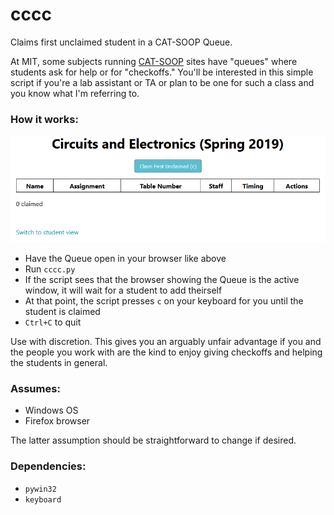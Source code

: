 # cccc

Claims first unclaimed student in a CAT-SOOP Queue.

At MIT, some subjects running [CAT-SOOP](https://catsoop.mit.edu/website) sites have "queues" where students ask for help or for "checkoffs." You'll be interested in this simple script if you're a lab assistant or TA or plan to be one for such a class and you know what I'm referring to.

### How it works:

![Empty Queue](queue.png)

* Have the Queue open in your browser like above
* Run `cccc.py`
* If the script sees that the browser showing the Queue is the active window, it will wait for a student to add theirself
* At that point, the script presses `c` on your keyboard for you until the student is claimed
* `Ctrl+C` to quit

Use with discretion. This gives you an arguably unfair advantage if you and the people you work with are the kind to enjoy giving checkoffs and helping the students in general.

### Assumes:

* Windows OS
* Firefox browser

The latter assumption should be straightforward to change if desired.

### Dependencies:

* `pywin32`
* `keyboard`
